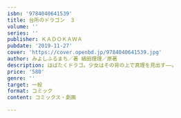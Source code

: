 ```yaml
---
isbn: '9784040641539'
title: 台所のドラゴン　３
volume: ''
series: ''
publisher: ＫＡＤＯＫＡＷＡ
pubdate: '2019-11-27'
cover: 'https://cover.openbd.jp/9784040641539.jpg'
author: みよしふるまち／著 縞田理理／原著
description: はばたくドラゴ。少女はその背の上で真理を見出す――。
price: '580'
genre: ''
target: 一般
format: コミック
content: コミックス・劇画

---
```

